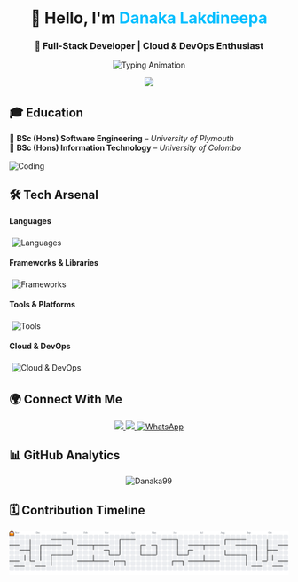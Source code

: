 
<h1 align="center">👋 Hello, I'm <span style="color:#00BFFF;">Danaka Lakdineepa</span></h1>
<h3 align="center">🚀 Full-Stack Developer | Cloud & DevOps Enthusiast</h3>

<p align="center">
  <img src="https://readme-typing-svg.herokuapp.com?font=Fira+Code&size=22&duration=3000&pause=1000&color=00BFFF&center=true&vCenter=true&width=600&lines=Full+Stack+Developer;Open+Source+Contributor;Cloud+%26+DevOps+Practitioner;Always+Learning+New+Things" alt="Typing Animation" />
</p>

<p align = "center">
	<img src = "https://github.com/7oSkaaa/7oSkaaa/blob/main/Images/about_me.gif?raw=true" width = 100px>
</p>



## 🎓 Education  

📘 **BSc (Hons) Software Engineering** – *University of Plymouth*  
📗 **BSc (Hons) Information Technology** – *University of Colombo*  

<p>
   <img align="center" alt="Coding" width="450" src="https://repository-images.githubusercontent.com/588181932/e36ec678-7984-4cdd-8e4c-a3932772ff8e">
</p>



## 🛠️ Tech Arsenal  

<p align="center">

  <!-- Languages -->
  <strong>Languages</strong><br/><br/>
  <img src="https://skillicons.dev/icons?i=js,ts,python,java,php,go,c,cs,html,css" alt="Languages" style="margin: 5px;" /><br/>

  <!-- Frameworks -->
  <strong>Frameworks & Libraries</strong><br/><br/>
  <img src="https://skillicons.dev/icons?i=nodejs,express,react,nextjs,laravel,tailwind,bootstrap,threejs" alt="Frameworks" style="margin: 5px;" /><br/>

  <!-- Tools -->
  <strong>Tools & Platforms</strong><br/><br/>
  <img src="https://skillicons.dev/icons?i=mysql,mongodb,firebase,docker,git,github,githubactions,vscode" alt="Tools" style="margin: 5px;" /><br/>

  <!-- Cloud & DevOps -->
  <strong>Cloud & DevOps</strong><br/><br/>
  <img src="https://skillicons.dev/icons?i=aws,azure,redhat,terraform,bash" alt="Cloud & DevOps" style="margin: 5px;" />

</p>



## 🌍 Connect With Me

<p align="center">
  <!-- Email -->
  <a href="mailto:danakalakdineepa@pm.me">
    <img src="https://img.shields.io/badge/Email-Contact%20Me-orange?style=for-the-badge&logo=protonmail" />
  </a>

  <!-- LinkedIn -->
  <a href="https://linkedin.com/in/danakalakdineepa">
    <img src="https://img.shields.io/badge/LinkedIn-Connect%20with%20Me-blue?style=for-the-badge&logo=linkedin" />
  </a>

  <!-- WhatsApp -->
  <a href="https://wa.me/+94712012525">
    <img src="https://img.shields.io/badge/WhatsApp-Chat%20Me-green?style=for-the-badge&logo=whatsapp" alt="WhatsApp" />
  </a>
</p>


## 📊 GitHub Analytics  

<p align="center">
  <img src="https://github-readme-stats.vercel.app/api?username=Danaka99&show_icons=true&theme=gotham" alt="Danaka99" />
</p>



## 🗓️ Contribution Timeline  

<p align="center">
  <picture>
  <source media="(prefers-color-scheme: dark)" srcset="https://raw.githubusercontent.com/Danaka99/Danaka99/output/pacman-contribution-graph-dark.svg">
  <source media="(prefers-color-scheme: light)" srcset="https://raw.githubusercontent.com/Danaka99/Danaka99/output/pacman-contribution-graph.svg">
  <img alt="pacman contribution graph" src="https://raw.githubusercontent.com/Danaka99/Danaka99/output/pacman-contribution-graph.svg">
  </picture>
</p>


